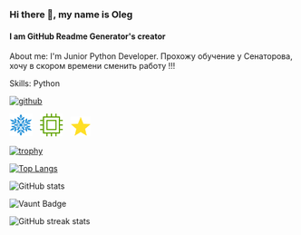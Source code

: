 ### Hi there 👋, my name is Oleg
#### I am GitHub Readme Generator's creator
About me:
I'm Junior Python Developer. Прохожу обучение у Сенаторова, хочу в скором времени сменить работу !!!

Skills: Python 



[<img src='https://cdn.jsdelivr.net/npm/simple-icons@3.0.1/icons/github.svg' alt='github' height='40'>](https://github.com/oleg14038)  

<a href='https://archiveprogram.github.com/'><img src='https://raw.githubusercontent.com/acervenky/animated-github-badges/master/assets/acbadge.gif' width='40' height='40'></a> <a href='https://docs.github.com/en/developers'><img src='https://raw.githubusercontent.com/acervenky/animated-github-badges/master/assets/devbadge.gif' width='40' height='40'></a> <a href='https://stars.github.com/'><img src='https://raw.githubusercontent.com/acervenky/animated-github-badges/master/assets/starbadge.gif' width='35' height='35'></a> 

[![trophy](https://github-profile-trophy.vercel.app/?username=oleg14038)](https://github.com/ryo-ma/github-profile-trophy)

[![Top Langs](https://github-readme-stats.vercel.app/api/top-langs/?username=oleg14038)](https://github.com/anuraghazra/github-readme-stats)

![GitHub stats](https://github-readme-stats.vercel.app/api?username=oleg14038&show_icons=true&count_private=true)  

![Vaunt Badge](https://api.vaunt.dev/v1/github/entities/oleg14038/contributions?format=svg&private=true)  

![GitHub streak stats](https://streak-stats.demolab.com/?user=oleg14038)  

